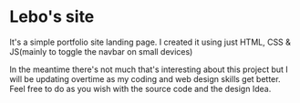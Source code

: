 # Lebo's site

It's a simple portfolio site landing page.
I created it using just HTML, CSS & JS(mainly to toggle the navbar on small devices)

In the meantime there's not much that's interesting about this project but I will be updating overtime as my coding and web design skills get better.
Feel free to do as you wish with the source code and the design Idea.
